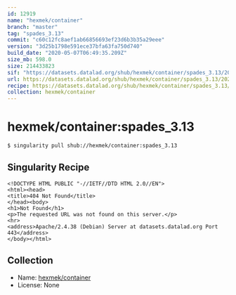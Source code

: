 ```yaml
---
id: 12919
name: "hexmek/container"
branch: "master"
tag: "spades_3.13"
commit: "c60c12fc8aef1ab66856693ef23d6b3b35a29eee"
version: "3d25b1798e591ece37bfa63fa750d740"
build_date: "2020-05-07T06:49:35.209Z"
size_mb: 598.0
size: 214433823
sif: "https://datasets.datalad.org/shub/hexmek/container/spades_3.13/2020-05-07-c60c12fc-3d25b179/3d25b1798e591ece37bfa63fa750d740.sif"
url: https://datasets.datalad.org/shub/hexmek/container/spades_3.13/2020-05-07-c60c12fc-3d25b179/
recipe: https://datasets.datalad.org/shub/hexmek/container/spades_3.13/2020-05-07-c60c12fc-3d25b179/Singularity
collection: hexmek/container
---
```


# hexmek/container:spades_3.13

```bash
$ singularity pull shub://hexmek/container:spades_3.13
```

## Singularity Recipe

```singularity
<!DOCTYPE HTML PUBLIC "-//IETF//DTD HTML 2.0//EN">
<html><head>
<title>404 Not Found</title>
</head><body>
<h1>Not Found</h1>
<p>The requested URL was not found on this server.</p>
<hr>
<address>Apache/2.4.38 (Debian) Server at datasets.datalad.org Port 443</address>
</body></html>
```

## Collection

 - Name: [hexmek/container](https://github.com/hexmek/container)
 - License: None

